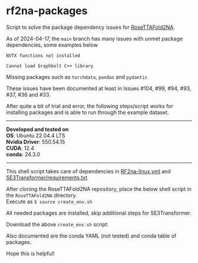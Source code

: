 # rf2na-packages
Script to solve the package dependency issues for [RoseTTAFold2NA](https://github.com/uw-ipd/RoseTTAFold2NA).

As of 2024-04-17, the `main` branch has many issues with unmet package dependencies, some examples below

`NVTX functions not installed`

`Cannot load Graphbolt C++ library`

Missing packages such as `torchdata`, `pandas` and `pydantic` 

These issues have been documented at least in Issues #104, #99, #94, #93, #37, #36 and #33.

After quite a bit of trial and error, the following steps/script works for installing packages and is able to run through the example dataset.  
  
---
**Developed and tested on**  
**OS**: Ubuntu 22.04.4 LTS  
**Nvidia Driver**: 550.54.15  
**CUDA**: 12.4  
**conda**: 24.3.0  

---
This shell script takes care of dependencies in [RF2na-linux.yml](https://github.com/uw-ipd/RoseTTAFold2NA/blob/main/RF2na-linux.yml) and [SE3Transformer/requirements.txt](https://github.com/uw-ipd/RoseTTAFold2NA/blob/main/SE3Transformer/requirements.txt)

After cloning the RoseTTAFold2NA repository, place the below shell script in the `RoseTTAFold2NA` directory.  
Execute as `$ source create_env.sh`

All needed packages are installed, skip additional steps for SE3Transformer.

Download the above `create_env.sh` script.

Also documented are the conda YAML (not tested) and conda table of packages.

Hope this is helpful!


 


